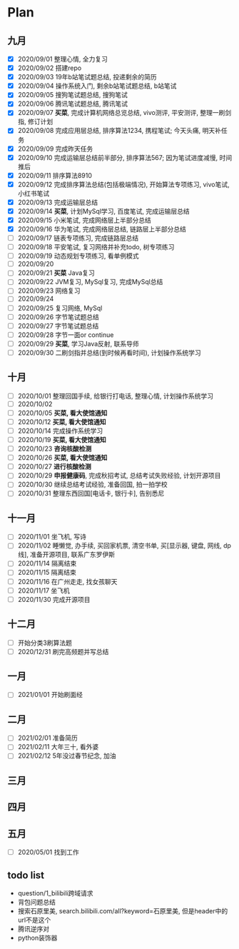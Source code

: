 # Plan
## 九月
- [x] 2020/09/01 整理心情, 全力复习
- [x] 2020/09/02 搭建repo
- [x] 2020/09/03 19年b站笔试题总结, 投递剩余的简历
- [x] 2020/09/04 操作系统入门, 剩余b站笔试题总结, b站笔试
- [x] 2020/09/05 搜狗笔试题总结, 搜狗笔试
- [x] 2020/09/06 腾讯笔试题总结, 腾讯笔试
- [x] 2020/09/07 **买菜**, 完成计算机网络总览总结, vivo测评, 平安测评, 整理一刷剑指, 修订计划
- [x] 2020/09/08 完成应用层总结, 排序算法1234, 携程笔试; 今天头痛, 明天补任务
- [x] 2020/09/09 完成昨天任务
- [x] 2020/09/10 完成运输层总结前半部分, 排序算法567; 因为笔试进度减慢, 时间推后
- [x] 2020/09/11 排序算法8910
- [x] 2020/09/12 完成排序算法总结(包括极端情况), 开始算法专项练习, vivo笔试, 小红书笔试
- [x] 2020/09/13 完成运输层总结 
- [x] 2020/09/14 **买菜**, 计划MySql学习, 百度笔试, 完成运输层总结
- [x] 2020/09/15 小米笔试, 完成网络层上半部分总结
- [x] 2020/09/16 华为笔试, 完成网络层总结, 链路层上半部分总结
- [ ] 2020/09/17 链表专项练习, 完成链路层总结
- [ ] 2020/09/18 平安笔试, 复习网络并补充todo, 树专项练习
- [ ] 2020/09/19 动态规划专项练习, 看单例模式
- [ ] 2020/09/20 
- [ ] 2020/09/21 **买菜** Java复习
- [ ] 2020/09/22 JVM复习, MySql复习, 完成MySql总结
- [ ] 2020/09/23 网络复习
- [ ] 2020/09/24 
- [ ] 2020/09/25 复习网络, MySql
- [ ] 2020/09/26 字节笔试题总结
- [ ] 2020/09/27 字节笔试题总结
- [ ] 2020/09/28 字节一面or continue
- [ ] 2020/09/29 **买菜**, 学习Java反射, 联系导师
- [ ] 2020/09/30 二刷剑指并总结(到时候再看时间), 计划操作系统学习

## 十月
- [ ] 2020/10/01 整理回国手续, 给银行打电话, 整理心情, 计划操作系统学习
- [ ] 2020/10/02 
- [ ] 2020/10/05 **买菜, 看大使馆通知**
- [ ] 2020/10/12 **买菜, 看大使馆通知**
- [ ] 2020/10/14 完成操作系统学习
- [ ] 2020/10/19 **买菜, 看大使馆通知**
- [ ] 2020/10/23 **咨询核酸检测**
- [ ] 2020/10/26 **买菜, 看大使馆通知**
- [ ] 2020/10/27 **进行核酸检测**
- [ ] 2020/10/29 **申报健康码**, 完成秋招考试, 总结考试失败经验, 计划开源项目
- [ ] 2020/10/30 继续总结考试经验, 准备回国, 拍一拍学校
- [ ] 2020/10/31 整理东西回国[电话卡, 银行卡], 告别悉尼

## 十一月
- [ ] 2020/11/01 坐飞机, 写诗
- [ ] 2020/11/02 睡懒觉, 办手续, 买回家机票, 清空书单, 买[显示器, 键盘, 网线, dp线], 准备开源项目, 联系广东罗伊斯
- [ ] 2020/11/14 隔离结束
- [ ] 2020/11/15 隔离结束
- [ ] 2020/11/16 在广州走走, 找女孩聊天
- [ ] 2020/11/17 坐飞机
- [ ] 2020/11/30 完成开源项目

## 十二月
- [ ] 开始分类3刷算法题
- [ ] 2020/12/31 刷完高频题并写总结

## 一月
- [ ] 2021/01/01 开始刷面经

## 二月
- [ ] 2021/02/01 准备简历
- [ ] 2021/02/11 大年三十, 看外婆
- [ ] 2021/02/12 5年没过春节纪念, 加油

## 三月

## 四月

## 五月
- [ ] 2020/05/01 找到工作


## todo list
- question/1_bilibili跨域请求
- 背包问题总结
- 搜索石原里美, search.bilibili.com/all?keyword=石原里美, 但是header中的url不是这个
- 腾讯逆序对
- python装饰器